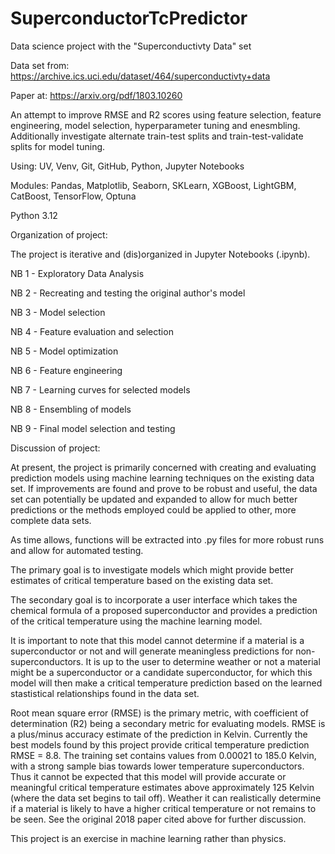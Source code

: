 # SuperconductorTcPredictor

Data science project with the "Superconductivty Data" set

Data set from: https://archive.ics.uci.edu/dataset/464/superconductivty+data

Paper at: https://arxiv.org/pdf/1803.10260

An attempt to improve RMSE and R2 scores using feature selection, feature engineering, model selection, hyperparameter tuning and enesmbling. Additionally investigate alternate train-test splits and train-test-validate splits for model tuning.

Using: UV, Venv, Git, GitHub, Python, Jupyter Notebooks

Modules: Pandas, Matplotlib, Seaborn, SKLearn, XGBoost, LightGBM, CatBoost, TensorFlow, Optuna

Python 3.12


Organization of project:

The project is iterative and (dis)organized in Jupyter Notebooks (.ipynb).

NB 1 - Exploratory Data Analysis

NB 2 - Recreating and testing the original author's model

NB 3 - Model selection

NB 4 - Feature evaluation and selection

NB 5 - Model optimization

NB 6 - Feature engineering

NB 7 - Learning curves for selected models

NB 8 - Ensembling of models

NB 9 - Final model selection and testing


Discussion of project:

At present, the project is primarily concerned with creating and evaluating prediction models using machine learning techniques on the existing data set. If improvements are found and prove to be robust and useful, the data set can potentially be updated and expanded to allow for much better predictions or the methods employed could be applied to other, more complete data sets.

As time allows, functions will be extracted into .py files for more robust runs and allow for automated testing.

The primary goal is to investigate models which might provide better estimates of critical temperature based on the existing data set.

The secondary goal is to incorporate a user interface which takes the chemical formula of a proposed superconductor and provides a prediction of the critical temperature using the machine learning model.

It is important to note that this model cannot determine if a material is a superconductor or not and will generate meaningless predictions for non-superconductors. It is up to the user to determine weather or not a material might be a superconductor or a candidate superconductor, for which this model will then make a critical temperature prediction based on the learned stastistical relationships found in the data set.

Root mean square error (RMSE) is the primary metric, with coefficient of determination (R2) being a secondary metric for evaluating models. RMSE is a plus/minus accuracy estimate of the prediction in Kelvin. Currently the best models found by this project provide critical temperature prediction RMSE = 8.8. The training set contains values from 0.00021 to 185.0 Kelvin, with a strong sample bias towards lower temperature superconductors. Thus it cannot be expected that this model will provide accurate or meaningful critical temperature estimates above approximately 125 Kelvin (where the data set begins to tail off). Weather it can realistically determine if a material is likely to have a higher critical temperature or not remains to be seen. See the original 2018 paper cited above for further discussion.

This project is an exercise in machine learning rather than physics.
